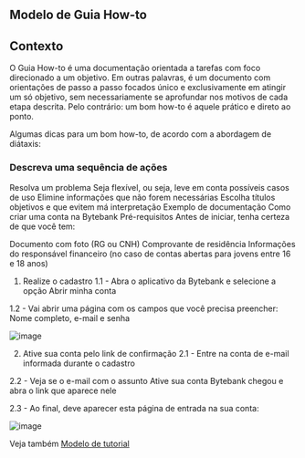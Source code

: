 ## Modelo de Guia How-to

## Contexto
O Guia How-to é uma documentação orientada a tarefas com foco direcionado a um objetivo. Em outras palavras, é um documento com orientações de passo a passo focados único e exclusivamente em atingir um só objetivo, sem necessariamente se aprofundar nos motivos de cada etapa descrita. Pelo contrário: um bom how-to é aquele prático e direto ao ponto.

Algumas dicas para um bom how-to, de acordo com a abordagem de diátaxis:

### Descreva uma sequência de ações
Resolva um problema
Seja flexível, ou seja, leve em conta possíveis casos de uso
Elimine informações que não forem necessárias
Escolha títulos objetivos e que evitem má interpretação
Exemplo de documentação
Como criar uma conta na Bytebank
Pré-requisitos
Antes de iniciar, tenha certeza de que você tem:

Documento com foto (RG ou CNH)
Comprovante de residência
Informações do responsável financeiro (no caso de contas abertas para jovens entre 16 e 18 anos)
1. Realize o cadastro
1.1 - Abra o aplicativo da Bytebank e selecione a opção Abrir minha conta

1.2 - Vai abrir uma página com os campos que você precisa preencher: Nome completo, e-mail e senha

![image](https://www.idinheiro.com.br/wp-content/uploads/2020/07/Abrir-conta-corrente-banco-do-brasil-celular.webp)

2. Ative sua conta pelo link de confirmação
2.1 - Entre na conta de e-mail informada durante o cadastro

2.2 - Veja se o e-mail com o assunto Ative sua conta Bytebank chegou e abra o link que aparece nele

2.3 - Ao final, deve aparecer esta página de entrada na sua conta:

![image](https://s2-techtudo.glbimg.com/fRw_3kMVe4p6fD8_rxOlXXgi86o=/0x0:1600x900/1000x0/smart/filters:strip_icc()/i.s3.glbimg.com/v1/AUTH_08fbf48bc0524877943fe86e43087e7a/internal_photos/bs/2019/Z/e/ADT3VMQzyoLKZTZCOWwA/banco-do-brasil.jpg)

Veja também
[Modelo de tutorial](https://github.com/anapaulalange/projeto-alura/blob/main/tutorial.md)
